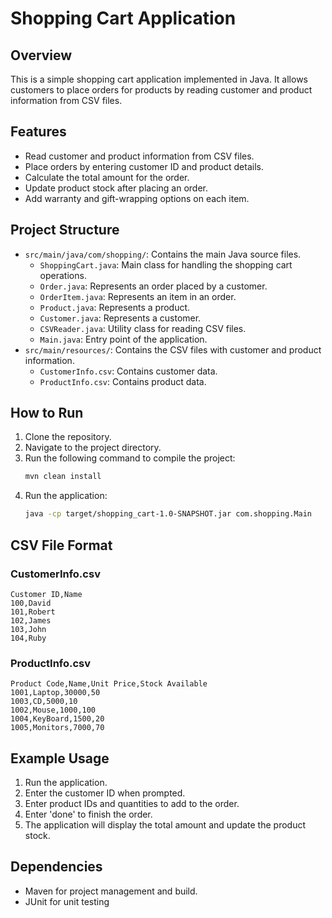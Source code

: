 # Shopping Cart Application

## Overview
This is a simple shopping cart application implemented in Java. It allows customers to place orders for products by reading customer and product information from CSV files.

## Features
- Read customer and product information from CSV files.
- Place orders by entering customer ID and product details.
- Calculate the total amount for the order.
- Update product stock after placing an order.
- Add warranty and gift-wrapping options on each item.

## Project Structure
- `src/main/java/com/shopping/`: Contains the main Java source files.
    - `ShoppingCart.java`: Main class for handling the shopping cart operations.
    - `Order.java`: Represents an order placed by a customer.
    - `OrderItem.java`: Represents an item in an order.
    - `Product.java`: Represents a product.
    - `Customer.java`: Represents a customer.
    - `CSVReader.java`: Utility class for reading CSV files.
    - `Main.java`: Entry point of the application.
- `src/main/resources/`: Contains the CSV files with customer and product information.
    - `CustomerInfo.csv`: Contains customer data.
    - `ProductInfo.csv`: Contains product data.

## How to Run
1. Clone the repository.
2. Navigate to the project directory.
3. Run the following command to compile the project:
     ```sh
     mvn clean install
     ```
4. Run the application:
     ```sh
     java -cp target/shopping_cart-1.0-SNAPSHOT.jar com.shopping.Main
     ```

## CSV File Format
### CustomerInfo.csv
```
Customer ID,Name
100,David
101,Robert
102,James
103,John
104,Ruby
```

### ProductInfo.csv
```
Product Code,Name,Unit Price,Stock Available
1001,Laptop,30000,50
1003,CD,5000,10
1002,Mouse,1000,100
1004,KeyBoard,1500,20
1005,Monitors,7000,70
```

## Example Usage
1. Run the application.
2. Enter the customer ID when prompted.
3. Enter product IDs and quantities to add to the order.
4. Enter 'done' to finish the order.
5. The application will display the total amount and update the product stock.

## Dependencies
- Maven for project management and build.
- JUnit for unit testing
